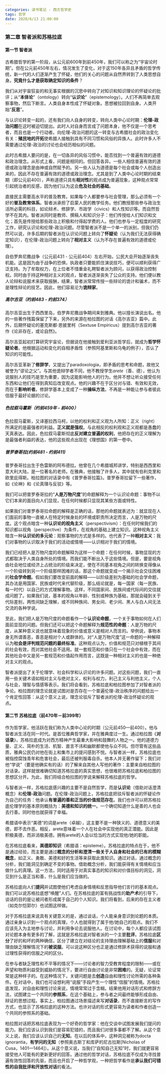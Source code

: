 ```yaml
---
categories: 读书笔记 - 西方哲学史
tags: 哲学
date: 2020/6/13 21:00:00
---
```


### 第二章 智者派和苏格拉底

#### 第一节 智者派

古希腊哲学的第一阶段，从公元前600年到前450年，我们可以称之为“宇宙论时期”。但在公元前450年左右，情况发生了变化，对于这150年各异且矛盾的哲学传统，新一代的人们逐渐产生了怀疑，他们的关心的问题从自然界转到了人类思想自身。**究竟什么才是获取确定知识的条件**？

我们从对宇宙狂妄的和无事实根据的沉思中转向了对知识和知识理论的怀疑论的批评；从“**本体论**”（ontology）转向“**认识论**”（epistemology）。人们不再简单去观察事物，然后下断言。人类自身本性成了怀疑对象。思想被拉回到自身。人类开始“**反思**”。

与认识论转变一起的，还有我们向人自身的转变，转向人类中心论时期：**伦理-政治问题**在这时被迫切提出。此时人对自身而言成了问题本身，他不仅是一个思考者，而且也是一个行动者。向伦理-政治问题的这一转变与古希腊社会的政治变化有关：**殖民地的开拓**使希腊人接触到具有不同习惯和风俗的异族人。此时许多人不需要通过伦理-政治的讨论也会经历相似的问题。

此时古希腊人要问的是，在一切各异的风俗习惯中，能否找到一个普遍有效的道德和政治理念。从形式上看，问题是相同的。但回答各异。一些人相信普遍有效的道德或政治理念是由神或自然赋予的。另一些人认为道德是每个社会或每个人创造出来的，因此不存在普遍有效的道德或政治理念。尤其是到了人类中心论时期的结束期（即公元前400），声称道德只具有**相对性**的观点成为普遍现象，这种观点常常引起统治者的反感，因为他们认为这会**危及社会的基础**。

直接民主需要高水平的普及教育。如果每个人都要参与社会管理，那么必须有一个好的**普及教育体系**。智者派承担了启蒙人民的教学任务。他们教授那些参与政治生活所必需的科目，如论辩术、修辞学、市政学（civics）和人性知识等。而自然哲学不在其内。智者派同时是教师、撰稿人和知识分子：他们传授给人们知识和文化；首先是传授给那些政治上积极和付得起学费的人。他们也参与一定程度的研究工作，研究认识论和伦理-政治问题。尽管智者派不是一个单一的派别，但我们仍然可以说，许多后期的智者派在认识论问题上转向了**怀疑论**（认为我们无法获得确定知识），在伦理-政治问题上转向了**相对主义**（认为不存在普遍有效的道德或伦理）。

<!--more-->

自伯罗奔尼撒战争（公元前431 - 公元前404）左右开始，公民大会开始逐渐丧失机能。这是因为由于战争的恐惧，执政者只要能抓住演说技巧，便可以顺利获得广泛支持。为了牟取权力，在上位者不惜重金礼聘智者派为顾问，以获得政治控制权。同时由于持这种相对主义的观点，智者派逐渐丧失了公众的支持。他们便以教人论辩和说服术来获取报酬，结果，智者派常常传授一些辩论的诡计和骗术，而不是理性辩论的技艺。因此，他们容易沦为**诡辩家**。

##### 高尔吉亚（约前483 - 约前374）

高尔吉亚出生于西西里岛，伯罗奔尼撒战争期间来到雅典。他以擅长演说出名。他的一些著作残篇保留了下来，另外的来源在柏拉图的对话《高尔吉亚》篇中。此外，后期怀疑论的塞克斯都·恩披里柯（Sextuse Empiricus）提到高尔吉亚的著作《论非存在，或论自然》。

高尔吉亚起初打算研究宇宙论，但据说在他接触到爱利亚派哲学后，就成为**哲学怀疑论者**。他根据运动和变化的自相矛盾性（参照阿基里斯和乌龟的例子），否认了知识的可能性。

高尔吉亚革新了**修辞学**，又提出了paradoxologia，即矛盾的思考和命题，故他又被誉为“谬论之父”。与其他诡辩学者不同，他不教授学生*arete*（善、德），他认为说服别人的技巧是至为重要，因为这能影响他人的行为。他并不想让听众接受任何东西和让他们在得到真知后改变观点。他的兴趣不在于区分对与错、有效和无效，而在于**影响听者**。修辞学基本上变成了一种**操纵方法**，不再是一种能让参与者彼此信服于最好论据的讨论。

##### 色拉叙马霍斯（约前459年 - 前400）

色拉叙马霍斯，又译塞拉西马柯，以他的权利和正义观为人所知：正义（right）所满足的是最强者的利益。**正义就是强权**。与此相反的权利观和正义观都是愚蠢的天真表达。因此，色拉叙马霍斯彻底**反对建立普遍的权利**，他把存在的正义理解为是最强者利益的表达，他的这些观点出现在《理想国》的第一卷中。

##### 普罗泰哥拉(约前481 - 约前411)

普罗泰哥拉出生于色雷斯的阿布德拉。他曾在几个希腊城邦讲学，特别是西西里和意大利大陆，是一位著名的老师。在雅典，他接触了许多人，其中就有伯利克里和欧里庇得斯。柏拉图的对话录中有《普罗泰哥拉篇》。普罗泰哥拉留下一些著作，如《论神》和《论真理与反驳》等。

我们可以把普罗泰哥拉的“**人是万物尺度**”的命题解释为一个认识论命题：事物不以它们本来的面目向人们显现，在任何时候都只显现其某些方面或特性。

如果我们对普罗泰哥拉命题的解释是正确的话，那他的命题就表述为：就显现在人们面前的事物一直被人在特定时候身处的环境或职责所决定而言，人是万物的尺度。这个观点暗含一种**认识论的视角主义**（perspectivism）：在任何时候我们的知识都以视角（perspective）为条件，在视角的基础上建立知识。这种视角主义暗含一种**认识论的多元论**：观察事物的方式是多样的。也代表了一种**相对主义**：我们对事物的认识取决于我们的活动或情境——认识相对于我们的情境。

我们已经把人是万物尺度的命题解释为这样一个命题：在任何时候，事物显现的方式都取决于人类自身所处的情境。而我们能不断出入于这些情境。但是，要是视角由社会地位或经济上占统治的阶级来决定，使在不同基本视角之间的转换变得像从一个阶级转到另一个阶级那样困难的话，那这个命题就变成一个揭示社会交往困难的**社会学命题**。假如我们要改变前面的解释——以阶级差别为基础的社会学命题，其办法是用国家、民族或时代来代替阶级，那么结论就是，每一国家（每一民族、每一时代）以自己的方式理解事物。这样，不同国家间、民族间或代际间的交往就成问题了。如果我们说，基本的视角以年龄、性别或种族为基础，那就会碰到关于代际差别，两性间缺乏理解，或不同种族间、男女间、老少间、黑人与白人间无法交流的各种学说。

至此，我们把人是万物尺度的命题看作一个**认识论命题**，一个关于事物如何在人们面前显现的问题。但我们还可以把这个命题解释为**规范性的命题**：人是万物的尺度，从某种意义说也就意味着现象的价值或意义是相对人而言的。举例说，事物本身无所谓善恶，善恶是相对个人或群体的。对“人是万物尺度”这一命题的一种解释认为**社会是评判规范问题的最终标准**。这种观点认为，价值和规范只对植根于其间的社会有效，而对其他社会不适用。就一套规范和价值只在一个社会中有效，而在其他社会中又是另一套规范和价值起作用而言，这既是一种相对主义的也是一种绝对主义的观点。

智者派提出了关于伦理学、社会科学和认识论的许多问题。对这些问题，我们一直用一些关键术语如相对主义与绝对主义，权利与权力，利己主义与利他主义，个人与社会，理智与情感等表示。我们将会看到，苏格拉底和柏拉图参加了对智者派的争论。柏拉图的理念论就是试图对是否存在一个普遍伦理-政治秩序的问题给出一个肯定性回答：从这个意义上说，理念论驳斥了智者派的伦理-政治怀疑论的观点。

#### 第二节 苏格拉底（前470年－前399年）

作为哲学家，他活跃在我们称为人类中心论的时期（公元前450—前400）。他与智者派生活在同一时代。是首位雅典哲学家，并在雅典度过一生。通过柏拉图《**对话录**》，苏格拉底成为对西方精神产生最重大影响和鼓舞的人物之一。他的道德力量、正义、简朴的生活、机智、直言不讳和幽默都使他与众不同。但尽管有这些品质，雅典公民仍对他在街上和集市上的提问感到不悦。与智者派一样，苏格拉底也被指控腐蚀青年和危害社会，最后还被判服毒自杀。他本人并无著作留下；我们对他“学说”（要是他确实有的话）的了解来自其他人写他的著作：主要来自柏拉图的对话录。这样就很难确切知道苏格拉底的真实思想，也很难把苏格拉底和柏拉图的思想区分开。为此，我们将结合柏拉图的学说来解释苏格拉底的哲学。

与智者派一样，苏格拉底感兴趣的主要不是自然哲学，而是**认识论**（借助对话澄清概念）和**伦理-政治**问题。在伦理-政治问题上，苏格拉底把驳斥智者派的怀疑论作为自己的任务：他承认**有普遍的善和正当的价值规范存在**。我们也许可以把苏格拉底伦理学的基本原则概括为：**美德和知识的统一**。一个确切知道什么是善的人也会去行善。同时他也就获得了幸福。

希腊语中表示“美德”的词是arete（卓越），这主要不是一种狭义的、道德意义的美德，即不去作恶。相反，arete意味着一个人在社会中实现他的真正潜能。因此是积极美德，而非消极美德。拥有arete的人会以恰当的方式实现他/她的职能。

在苏格拉底看来，**美德即知识**（希腊语：episteme）。苏格拉底的特点在于，他不是通过经验，而主要是通过**概念的分析和澄清一些关于人自身和社会的已有的模糊概念**，如正义、勇敢、美德和好的生活等来获取此类知识。通过对话，通过概念的分析，我们能洞见到确定不变的事物。借助概念分析，我们能获得有关情境和应当做什么的真理。这一方法，同时适用于对真实事态的知识和对价值目标的洞见，洞见到什么是正当和善，什么是我们应当做的。

苏格拉底向人们**提问**并试图使他们考虑自身情境和反思指导他们言行的基本观点。我们可以说苏格拉底想“唤醒”人们。在苏格拉底的富有挑战性的**助产术**的引导下，谈话的目的是让被问者形成属于自己的个人知识。我们将看到，后来的存在主义者（如克尔恺郭尔）也试图这样做。

对于苏格拉底来说具有关键意义的是，通过谈话，个人能亲身意识到论题的本质。通过亲身认识到一个观点的真理，个人也就得到了属于他/她自己的观点。我们不应该先入为主地参与讨论，并利用争论去说服他人。在讨论中，每个人都应该试图对论题本身有更多的了解，这就是苏格拉底对智者派的一个主要**批评**。苏格拉底**区分**了好的和坏的两种确信，区分了建立在对结论的支持理由理解基础上的**信服**和对理由缺乏理解情况下的**被说服**。可以说这种区分也正是通过修辞术获得的说服和通过理性获得的信服之间的区分。

在参与者缺乏理性和不平等的情况下——讨论者的智力受教育程度的限制——或在声望和物质利益受到威胁的情况下，要进行自由讨论是非常**困难**的。无疑，论证常常是这种样子的。在这种情况下，关键问题是去**创造**自由和理性讨论所需的各种条件。在对话中，我们也可设想利用“说服”手段产生一个理性“信服”的情境。苏格拉底发现，对自由和理性讨论来说，情境常常过于含糊。结果他用对话形式和修辞方法，试图建立一个共同的**参照系**，在这个基础上，参与者之间最终能够形成自由、辩证的思想过程。事实上，柏拉图通过场景描述来写**对话录**，而不直接断言的写作方式，也显示了苏格拉底的这种方法。也许对话的形式更容易为读者和作者创造一个共同的参照系的基础。

柏拉图对话把苏格拉底表现为一个好奇的哲学家：他在交谈中试图发展我们提问的能力。我们应该认识到我们是容易犯错的，而且我们对很多事都不了解。从这个意义上说，我们应该认识自己的**无知**。在以后的体系中，这种洞见被称为docta ignorantia，**有学问的无知**（参照奥古斯丁和库萨的尼古拉斯[Nicholas of Cusa，1401—1464]）。从这个意义说，当我们“自知自己无知”时，我们就更容易接受他人可能有的更新更好的回答。通过他的哲学对话，苏格拉底不仅成为寻找普遍有效性回答的先驱，而且也开启了一种哲学观，一种把哲学看作是**承认我们可错性的自我批评和开放性对话**的看法。
